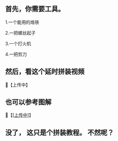 ## 首先，你需要工具。

 1.一个能用的烙铁
 
 2.一把螺丝起子

 3.一个打火机

 4.一把剪刀


 ## 然后，看这个延时拼装视频
 
 🔗【上传中】
 
 ## 也可以参考图解
 
 🔗【[[上传中](https://wokwi.com/projects/380527426842242049)]】

## 没了， 这只是个拼装教程。 不然呢？
